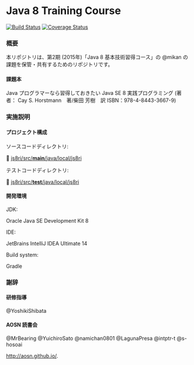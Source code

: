 # Java 8 Training Course

[![Build Status](https://travis-ci.org/mikan/java8-training-course.svg)](https://travis-ci.org/mikan/java8-training-course)
[![Coverage Status](https://coveralls.io/repos/mikan/java8-training-course/badge.svg?branch=master&service=github)](https://coveralls.io/github/mikan/java8-training-course?branch=master)

### 概要

本リポジトリは、第2期 (2015年)「Java 8 基本技術習得コース」の @mikan の課題を保管・共有するためのリポジトリです。

#### 課題本

Java プログラマーなら習得しておきたい Java SE 8 実践プログラミング
 (著者： Cay S. Horstmann　著/柴田 芳樹　訳 ISBN：978-4-8443-3667-9)

### 実施説明

#### プロジェクト構成

ソースコードディレクトリ:

:file_folder: [js8ri/src/**main**/java/local/js8ri](js8ri/src/main/java/local/js8ri)

テストコードディレクトリ:

:file_folder: [js8ri/src/**test**/java/local/js8ri](js8ri/src/test/java/local/js8ri)

#### 開発環境

JDK:

Oracle Java SE Development Kit 8

IDE:

JetBrains IntelliJ IDEA Ultimate 14

Build system:

Gradle

### 謝辞

#### 研修指導

@YoshikiShibata

#### AOSN 読書会

@MrBearing @YuichiroSato @namichan0801 @LagunaPresa @intptr-t @s-hosoai

http://aosn.github.io/.
